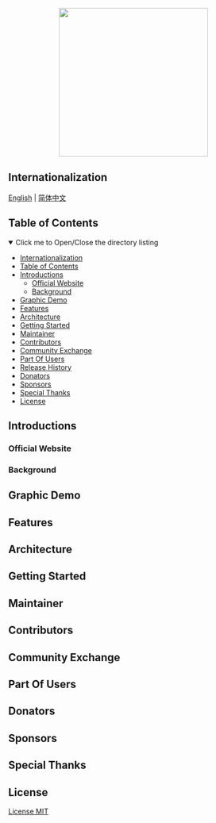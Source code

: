 <p align="center">
  <!-- Set your project logo image here -->
  <img src="https://cdn.jsdelivr.net/gh/misitebao/yakia@main/logo.gif" height="300" />
</p>
<p align="center">
<!-- Fill in your project slogan here, preferably a short sentence. -->
</p>

<span id="nav-1"></span>

## Internationalization

<!-- Here is the multilingual list -->

[English](README.md) | [简体中文](README.zh-Hans.md)

<span id="nav-2"></span>

## Table of Contents

<details open="open">
  <summary>Click me to Open/Close the directory listing</summary>

- [Internationalization](#nav-1)
- [Table of Contents](#nav-2)
- [Introductions](#nav-3)
  - [Official Website](#nav-3-1)
  - [Background](#nav-3-2)
- [Graphic Demo](#nav-4)
- [Features](#nav-5)
- [Architecture](#nav-6)
- [Getting Started](#nav-7)
- [Maintainer](#nav-8)
- [Contributors](#nav-9)
- [Community Exchange](#nav-10)
- [Part Of Users](#nav-11)
- [Release History](CHANGE.md)
- [Donators](#nav-12)
- [Sponsors](#nav-13)
- [Special Thanks](#nav-14)
- [License](#nav-15)

</details>

<span id="nav-3"></span>

## Introductions

<!-- Fill in the detailed introduction about your project here -->

<span id="nav-3-1"></span>

### Official Website

<!-- Fill in the official website address of your project here, including homepage, documentation, etc. -->

<span id="nav-3-2"></span>

### Background

<!-- Fill in the project creation background here -->

<span id="nav-4"></span>

## Graphic Demo

<!-- Place the demo of your project here, which can be a specific visit address, picture screenshot, Gif or video, etc. -->

<span id="nav-5"></span>

## Features

<!-- Fill in the features of your project here, usually a list. -->

<span id="nav-6"></span>

## Architecture

<!-- Fill in your project architecture diagram or description here, and you can place the project directory description -->

<span id="nav-7"></span>

## Getting Started

<!-- Write the detailed instructions for the project here, and tell users how to use your project. -->

<span id="nav-8"></span>

## Maintainer

<!-- Fill in the relevant information of the project author here -->

<span id="nav-9"></span>

## Contributors

<!-- Fill in the list of contributors to the project here, usually a list, of course, you can also use pictures instead. -->

<span id="nav-10"></span>

## Community Exchange

<!-- Fill in the online and offline communication address of the project here, which can be an instant messaging group, a community, or a discussion group, etc. -->

<span id="nav-11"></span>

## Part Of Users

<!-- Fill in the user list of the project here, and tell visitors which users are using your project. -->

<span id="nav-12"></span>

## Donators

<!-- Fill in the list of donors here -->

<span id="nav-13"></span>

## Sponsors

<!-- Fill in the list of sponsors here -->

<span id="nav-14"></span>

## Special Thanks

<!-- Fill in the list of special thanks here, which can be anything or a person. -->

<span id="nav-15"></span>

## License

[License MIT](LICENSE)
